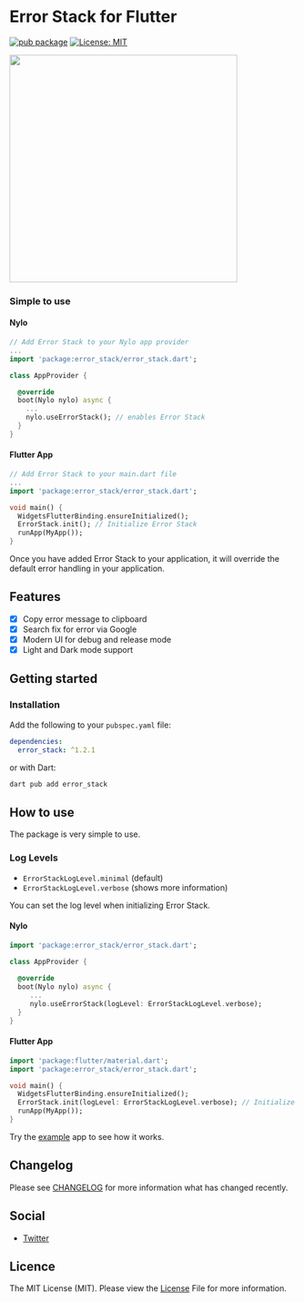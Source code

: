 # Error Stack for Flutter

[![pub package](https://img.shields.io/pub/v/permission_policy.svg)](https://pub.dartlang.org/packages/permission_policy)
[![License: MIT](https://img.shields.io/badge/license-MIT-purple.svg)](https://opensource.org/licenses/MIT)

<img src="https://raw.githubusercontent.com/nylo-core/error-stack/main/screenshots/error_stack.png" height="400" />

### Simple to use

#### Nylo

``` dart
// Add Error Stack to your Nylo app provider
...
import 'package:error_stack/error_stack.dart';

class AppProvider {

  @override
  boot(Nylo nylo) async {
    ...
    nylo.useErrorStack(); // enables Error Stack
  }
}
```

#### Flutter App

``` dart
// Add Error Stack to your main.dart file
...
import 'package:error_stack/error_stack.dart';

void main() {
  WidgetsFlutterBinding.ensureInitialized();
  ErrorStack.init(); // Initialize Error Stack
  runApp(MyApp());
}
```

Once you have added Error Stack to your application, it will override the default error handling in your application.

## Features

- [x] Copy error message to clipboard
- [x] Search fix for error via Google
- [x] Modern UI for debug and release mode
- [x] Light and Dark mode support

## Getting started

### Installation

Add the following to your `pubspec.yaml` file:

``` yaml
dependencies:
  error_stack: ^1.2.1
```

or with Dart:

``` bash
dart pub add error_stack
```

## How to use

The package is very simple to use. 

### Log Levels

- `ErrorStackLogLevel.minimal` (default)
- `ErrorStackLogLevel.verbose` (shows more information)

You can set the log level when initializing Error Stack.

#### Nylo

``` dart
import 'package:error_stack/error_stack.dart';

class AppProvider {
    
  @override
  boot(Nylo nylo) async {
     ...
     nylo.useErrorStack(logLevel: ErrorStackLogLevel.verbose);
  }
}
```

#### Flutter App

``` dart
import 'package:flutter/material.dart';
import 'package:error_stack/error_stack.dart';

void main() {
  WidgetsFlutterBinding.ensureInitialized();
  ErrorStack.init(logLevel: ErrorStackLogLevel.verbose); // Initialize Error Stack
  runApp(MyApp());
}
```

Try the [example](/example) app to see how it works.

## Changelog
Please see [CHANGELOG](https://github.com/nylo-core/permission-policy/blob/master/CHANGELOG.md) for more information what has changed recently.

## Social
* [Twitter](https://twitter.com/nylo_dev)

## Licence

The MIT License (MIT). Please view the [License](https://github.com/nylo-core/permission-policy/blob/main/LICENSE) File for more information.
